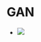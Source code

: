 # GAN
- <img src="https://latex.codecogs.com/gif.latex?\alpha&space;&plus;&space;\omega&space;-&space;exp(byungjoo)"> 

